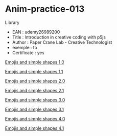 # Anim-practice-013

Library 
- EAN : udemy26989200
- Title : Introduction in creative coding with p5js
- Author : Paper Crane Lab - Creative Technologist
- exemple :  to 
- Certificate : yes

[Emojis and simple shapes 1.0](../processing/library/udemy26989200/001.html)

[Emojis and simple shapes 1.1](../processing/library/udemy26989200/002.html)

[Emojis and simple shapes 2.0](../processing/library/udemy26989200/003.html)

[Emojis and simple shapes 2.1](../processing/library/udemy26989200/004.html)

[Emojis and simple shapes 3.0](../processing/library/udemy26989200/005.html)

[Emojis and simple shapes 3.1](../processing/library/udemy26989200/006.html)

[Emojis and simple shapes 4.0](../processing/library/udemy26989200/007.html)

[Emojis and simple shapes 4.1](../processing/library/udemy26989200/008.html)